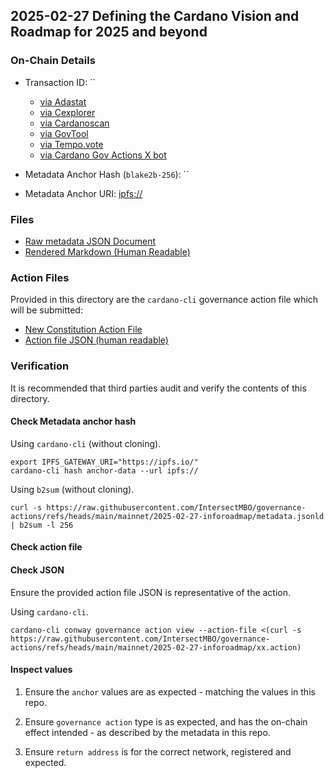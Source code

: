 ## 2025-02-27 Defining the Cardano Vision and Roadmap for 2025 and beyond

### On-Chain Details

- Transaction ID: ``
  - [via Adastat](https://adastat.net/transactions/)
  - [via Cexplorer](https://cexplorer.io/tx/)
  - [via Cardanoscan](https://cardanoscan.io/tx/)
  - [via GovTool](https://gov.tools/governance_actions/#0)
  - [via Tempo.vote](https://tempo.vote/governance-actions)
  - [via Cardano Gov Actions X bot](https://x.com/GovActions/status/) 

- Metadata Anchor Hash (`blake2b-256`): ``
- Metadata Anchor URI: <ipfs://>

### Files

- [Raw metadata JSON Document](./metadata.jsonld)
- [Rendered Markdown (Human Readable)](./metadata.jsonld.md)

### Action Files

Provided in this directory are the `cardano-cli` governance action file which will be submitted:

- [New Constitution Action File](./new-const-replace-interim.action)
- [Action file JSON (human readable)](./new-const-replace-interim.action.json)

### Verification

It is recommended that third parties audit and verify the contents of this directory.

#### Check Metadata anchor hash

Using `cardano-cli` (without cloning).

```shell
export IPFS_GATEWAY_URI="https://ipfs.io/"
cardano-cli hash anchor-data --url ipfs://
```

Using `b2sum` (without cloning).

```shell
curl -s https://raw.githubusercontent.com/IntersectMBO/governance-actions/refs/heads/main/mainnet/2025-02-27-inforoadmap/metadata.jsonld | b2sum -l 256
```

#### Check action file

#### Check JSON

Ensure the provided action file JSON is representative of the action.

Using `cardano-cli`.

```shell
cardano-cli conway governance action view --action-file <(curl -s https://raw.githubusercontent.com/IntersectMBO/governance-actions/refs/heads/main/mainnet/2025-02-27-inforoadmap/xx.action)
```

#### Inspect values

1. Ensure the `anchor` values are as expected - matching the values in this repo.

2. Ensure `governance action` type is as expected, and has the on-chain effect intended - as described by the metadata in this repo.

3. Ensure `return address` is for the correct network, registered and expected.
